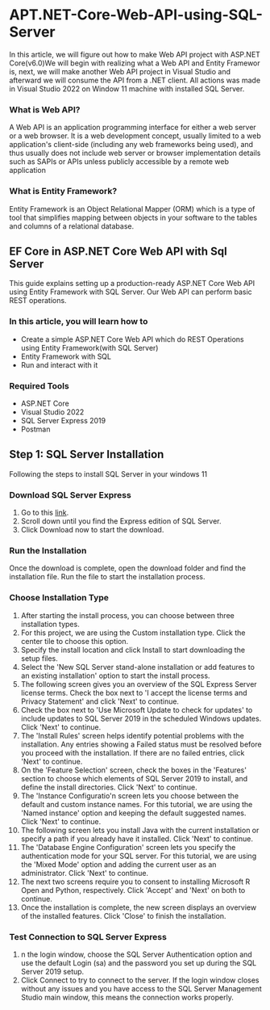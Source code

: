 # APT.NET-Core-Web-API-using-SQL-Server
In this article, we will figure out how to make Web API project with ASP.NET Core(v6.0)We will begin with realizing what a Web API and Entity Framewor is, next, we will make another Web API project in Visual Studio and afterward we will consume the API from a .NET client. All actions was made in  Visual Studio 2022 on Window 11 machine with installed SQL Server.

### What is Web API?
A Web API is an application programming interface for either a web server or a web browser. It is a web development concept, usually limited to a web application's client-side (including any web frameworks being used), and thus usually does not include web server or browser implementation details such as SAPIs or APIs unless publicly accessible by a remote web application

### What is Entity Framework?
Entity Framework is an Object Relational Mapper (ORM) which is a type of tool that simplifies mapping between objects in your software to the tables and columns of a relational database.

## EF Core in ASP.NET Core Web API with Sql Server

This guide explains setting up a production-ready ASP.NET Core Web API using Entity Framework with SQL Server. Our Web API can perform basic REST operations.

### In this article, you will learn how to
- Create a simple ASP.NET Core Web API which do REST Operations using Entity Framework(with SQL Server)
- Entity Framework with SQL 
- Run and interact with it

### Required Tools
* ASP.NET Core
* Visual Studio 2022
* SQL Server Express 2019
* Postman

## Step 1: SQL Server Installation 
Following the steps to install SQL Server in your windows 11
### Download SQL Server Express
1. Go to this [link](https://www.microsoft.com/en-us/sql-server/sql-server-downloads).
2. Scroll down until you find the Express edition of SQL Server.
3. Click Download now to start the download.
### Run the Installation
Once the download is complete, open the download folder and find the installation file. Run the file to start the installation process.
### Choose Installation Type
1. After starting the install process, you can choose between three installation types.
2. For this project, we are using the Custom installation type. Click the center tile to choose this option.
3. Specify the install location and click Install to start downloading the setup files.
4. Select the 'New SQL Server stand-alone installation or add features to an existing installation' option to start the install process.
5. The following screen gives you an overview of the SQL Express Server license terms. Check the box next to 'I accept the license terms and Privacy Statement' and click 'Next' to continue.
6. Check the box next to 'Use Microsoft Update to check for updates' to include updates to SQL Server 2019 in the scheduled Windows updates. Click 'Next' to continue.
7. The 'Install Rules' screen helps identify potential problems with the installation. Any entries showing a Failed status must be resolved before you proceed with the installation. If there are no failed entries, click 'Next' to continue.
8. On the 'Feature Selection' screen, check the boxes in the 'Features' section to choose which elements of SQL Server 2019 to install, and define the install directories. Click 'Next' to continue.
9. The 'Instance Configuratio'n screen lets you choose between the default and custom instance names. For this tutorial, we are using the 'Named instance' option and keeping the default suggested names. Click 'Next' to continue.
10. The following screen lets you install Java with the current installation or specify a path if you already have it installed. Click 'Next' to continue.
11. The 'Database Engine Configuration' screen lets you specify the authentication mode for your SQL server. For this tutorial, we are using the 'Mixed Mode' option and adding the current user as an administrator. Click 'Next' to continue.
12. The next two screens require you to consent to installing Microsoft R Open and Python, respectively. Click 'Accept' and 'Next' on both to continue.
13. Once the installation is complete, the new screen displays an overview of the installed features. Click 'Close' to finish the installation.
### Test Connection to SQL Server Express
1. n the login window, choose the SQL Server Authentication option and use the default Login (sa) and the password you set up during the SQL Server 2019 setup.
2. Click Connect to try to connect to the server.
If the login window closes without any issues and you have access to the SQL Server Management Studio main window, this means the connection works properly.
